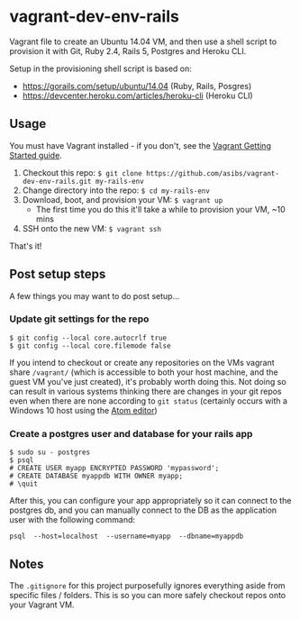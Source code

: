 # vagrant-dev-env-rails

Vagrant file to create an Ubuntu 14.04 VM, and then use a shell script to provision it with Git, Ruby 2.4, Rails 5, Postgres and Heroku CLI.

Setup in the provisioning shell script is based on:
* https://gorails.com/setup/ubuntu/14.04 (Ruby, Rails, Posgres)
* https://devcenter.heroku.com/articles/heroku-cli (Heroku CLI)

## Usage
You must have Vagrant installed - if you don't, see the [Vagrant Getting Started guide](https://www.vagrantup.com/docs/getting-started/).

1. Checkout this repo: `$ git clone https://github.com/asibs/vagrant-dev-env-rails.git my-rails-env`
2. Change directory into the repo: `$ cd my-rails-env`
3. Download, boot, and provision your VM: `$ vagrant up`
    * The first time you do this it'll take a while to provision your VM, ~10 mins
4. SSH onto the new VM: `$ vagrant ssh`

That's it!

## Post setup steps
A few things you may want to do post setup...

### Update git settings for the repo
```
$ git config --local core.autocrlf true
$ git config --local core.filemode false
```

If you intend to checkout or create any repositories on the VMs vagrant share `/vagrant/` (which is accessible to both your host machine, and the guest VM you've just created), it's probably worth doing this. Not doing so can result in various systems thinking there are changes in your git repos even when there are none according to `git status` (certainly occurs with a Windows 10 host using the [Atom editor](https://atom.io/))

### Create a postgres user and database for your rails app
```
$ sudo su - postgres
$ psql
# CREATE USER myapp ENCRYPTED PASSWORD 'mypassword';
# CREATE DATABASE myappdb WITH OWNER myapp;
# \quit
```

After this, you can configure your app appropriately so it can connect to the postgres db, and you can manually connect to the DB as the application user with the following command:
```
psql  --host=localhost  --username=myapp  --dbname=myappdb
```

## Notes

The `.gitignore` for this project purposefully ignores everything aside from specific files / folders. This is so you can more safely checkout repos onto your Vagrant VM.
